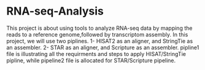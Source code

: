 # RNA-seq-Analysis
This project is about using tools to analyze RNA-seq data by mapping the reads to a reference genome,followed by transcriptom assembly.
In this project, we will use two piplines. 
  1-  HISAT2 as an aligner, and StringTie as an assembler.
  2-  STAR as an aligner, and Scripture as an assembler. 
pipline1 file is illustrating all the requirments and steps to apply HISAT/StringTie pipline, while pipeline2 file is allocated for STAR/Scripture pipeline. 
